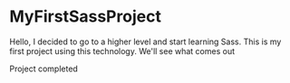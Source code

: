 # MyFirstSassProject
Hello, I decided to go to a higher level and start learning Sass. This is my first project using this technology. We'll see what comes out

Project completed
